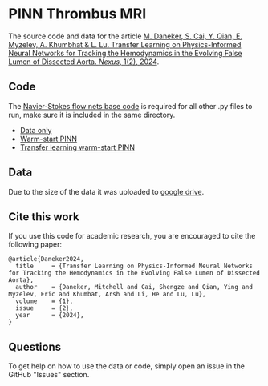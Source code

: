 # PINN Thrombus MRI

The source code and data for the article [M. Daneker, S. Cai, Y. Qian, E. Myzelev, A. Khumbhat & L. Lu. Transfer Learning on Physics-Informed Neural Networks for
Tracking the Hemodynamics in the Evolving False Lumen of Dissected Aorta. *Nexus*, 1(2), 2024](https://doi.org/10.1016/j.ynexs.2024.100016).

## Code

The [Navier-Stokes flow nets base code](code/NSFnets3D.py) is required for all other .py files to run, make sure it is included in the same directory. 

- [Data only](code/data_only.py)
- [Warm-start PINN](code/WS_PINN.py)
- [Transfer learning warm-start PINN](code/TL_WS_PINN.py)

## Data

Due to the size of the data it was uploaded to [google drive](https://drive.google.com/drive/folders/1uGT7tXtB-7PrW6YyKtV6QQU7L6ZH6H3e?usp=sharing).

## Cite this work

If you use this code for academic research, you are encouraged to cite the following paper:

```
@article{Daneker2024,
  title     = {Transfer Learning on Physics-Informed Neural Networks for Tracking the Hemodynamics in the Evolving False Lumen of Dissected Aorta},
  author    = {Daneker, Mitchell and Cai, Shengze and Qian, Ying and Myzelev, Eric and Khumbat, Arsh and Li, He and Lu, Lu},
  volume    = {1},
  issue     = {2},
  year      = {2024},
}
```

## Questions

To get help on how to use the data or code, simply open an issue in the GitHub "Issues" section.
